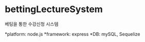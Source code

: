 # bettingLectureSystem
베팅을 통한 수강신청 시스템

*platform: node.js
*framework: express
*DB: mySQL, Sequelize
